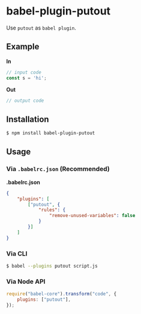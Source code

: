# babel-plugin-putout

Use `putout` as `babel plugin`.

## Example

**In**

```js
// input code
const s = 'hi';
```

**Out**

```js
// output code
```

## Installation

```sh
$ npm install babel-plugin-putout
```

## Usage

### Via `.babelrc.json` (Recommended)

**.babelrc.json**

```json
{
    "plugins": [
        ["putout", {
            "rules": {
                "remove-unused-variables": false
            }
        }]
    ]
}
```

### Via CLI

```sh
$ babel --plugins putout script.js
```

### Via Node API

```javascript
require("babel-core").transform("code", {
    plugins: ["putout"],
});
```
